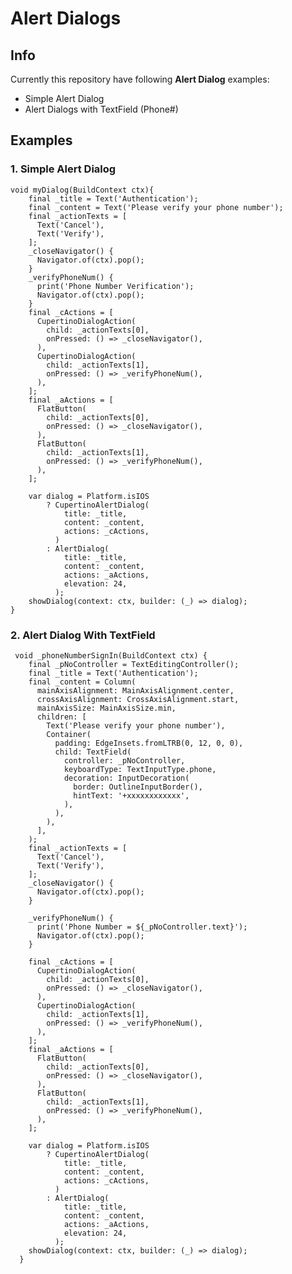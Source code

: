 # Alert Dialogs

## Info 
Currently this repository have following **Alert Dialog** examples:

 - Simple Alert Dialog
 - Alert Dialogs with TextField (Phone#) 

## Examples
 ### **1. Simple Alert Dialog**

    void myDialog(BuildContext ctx){
        final _title = Text('Authentication');
        final _content = Text('Please verify your phone number');
        final _actionTexts = [
          Text('Cancel'),
          Text('Verify'),
        ];
        _closeNavigator() {
          Navigator.of(ctx).pop();
        }
        _verifyPhoneNum() {
          print('Phone Number Verification');
          Navigator.of(ctx).pop();
        }
        final _cActions = [
          CupertinoDialogAction(
            child: _actionTexts[0],
            onPressed: () => _closeNavigator(),
          ),
          CupertinoDialogAction(
            child: _actionTexts[1],
            onPressed: () => _verifyPhoneNum(),
          ),
        ];
        final _aActions = [
          FlatButton(
            child: _actionTexts[0],
            onPressed: () => _closeNavigator(),
          ),
          FlatButton(
            child: _actionTexts[1],
            onPressed: () => _verifyPhoneNum(),
          ),
        ];
    
        var dialog = Platform.isIOS
            ? CupertinoAlertDialog(
                title: _title,
                content: _content,
                actions: _cActions,
              )
            : AlertDialog(
                title: _title,
                content: _content,
                actions: _aActions,
                elevation: 24,
              );
        showDialog(context: ctx, builder: (_) => dialog);
    }

 ### **2. Alert Dialog With TextField**

     void _phoneNumberSignIn(BuildContext ctx) {
        final _pNoController = TextEditingController();
        final _title = Text('Authentication');
        final _content = Column(
          mainAxisAlignment: MainAxisAlignment.center,
          crossAxisAlignment: CrossAxisAlignment.start,
          mainAxisSize: MainAxisSize.min,
          children: [
            Text('Please verify your phone number'),
            Container(
              padding: EdgeInsets.fromLTRB(0, 12, 0, 0),
              child: TextField(
                controller: _pNoController,
                keyboardType: TextInputType.phone,
                decoration: InputDecoration(
                  border: OutlineInputBorder(),
                  hintText: '+xxxxxxxxxxxx',
                ),
              ),
            ),
          ],
        );
        final _actionTexts = [
          Text('Cancel'),
          Text('Verify'),
        ];
        _closeNavigator() {
          Navigator.of(ctx).pop();
        }
    
        _verifyPhoneNum() {
          print('Phone Number = ${_pNoController.text}');
          Navigator.of(ctx).pop();
        }
    
        final _cActions = [
          CupertinoDialogAction(
            child: _actionTexts[0],
            onPressed: () => _closeNavigator(),
          ),
          CupertinoDialogAction(
            child: _actionTexts[1],
            onPressed: () => _verifyPhoneNum(),
          ),
        ];
        final _aActions = [
          FlatButton(
            child: _actionTexts[0],
            onPressed: () => _closeNavigator(),
          ),
          FlatButton(
            child: _actionTexts[1],
            onPressed: () => _verifyPhoneNum(),
          ),
        ];
    
        var dialog = Platform.isIOS
            ? CupertinoAlertDialog(
                title: _title,
                content: _content,
                actions: _cActions,
              )
            : AlertDialog(
                title: _title,
                content: _content,
                actions: _aActions,
                elevation: 24,
              );
        showDialog(context: ctx, builder: (_) => dialog);
      }

<!--stackedit_data:
eyJoaXN0b3J5IjpbMTc0MjkxNTUyNF19
-->